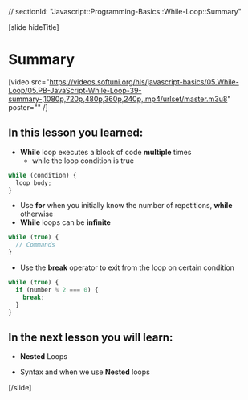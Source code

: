 // sectionId: "Javascript::Programming-Basics::While-Loop::Summary"

[slide hideTitle]
# Summary

[video src="https://videos.softuni.org/hls/javascript-basics/05.While-Loop/05.PB-JavaScript-While-Loop-39-summary-,1080p,720p,480p,360p,240p,.mp4/urlset/master.m3u8" poster="" /]


## In this lesson you learned:

- **While** loop executes a block of code **multiple** times
   - while the loop condition is true

```js
while (condition) {
  loop body;
}
```
- Use **for** when you initially know the number of repetitions, **while** otherwise
- **While** loops can be **infinite**
```js
while (true) {
  // Commands
}
```

   - Use the **break** operator to exit from the loop on certain condition
```js
while (true) {
  if (number % 2 === 0) {
    break;
  }
}
```

## In the next lesson you will learn:

- **Nested** Loops

- Syntax and when we use **Nested** loops

[/slide]
